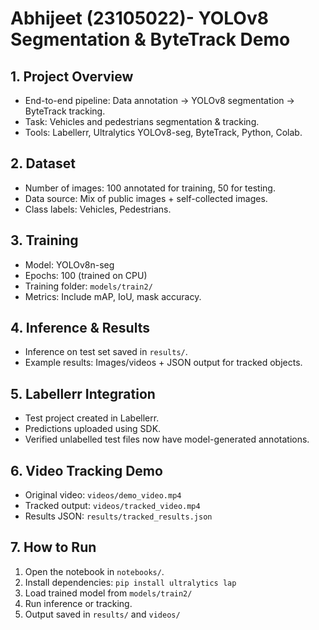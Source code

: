 # Abhijeet (23105022)- YOLOv8 Segmentation & ByteTrack Demo

## 1. Project Overview
- End-to-end pipeline: Data annotation → YOLOv8 segmentation → ByteTrack tracking.
- Task: Vehicles and pedestrians segmentation & tracking.
- Tools: Labellerr, Ultralytics YOLOv8-seg, ByteTrack, Python, Colab.

## 2. Dataset
- Number of images: 100 annotated for training, 50 for testing.
- Data source: Mix of public images + self-collected images.
- Class labels: Vehicles, Pedestrians.

## 3. Training
- Model: YOLOv8n-seg
- Epochs: 100 (trained on CPU)
- Training folder: `models/train2/`
- Metrics: Include mAP, IoU, mask accuracy.

## 4. Inference & Results
- Inference on test set saved in `results/`.
- Example results: Images/videos + JSON output for tracked objects.

## 5. Labellerr Integration
- Test project created in Labellerr.
- Predictions uploaded using SDK.
- Verified unlabelled test files now have model-generated annotations.

## 6. Video Tracking Demo
- Original video: `videos/demo_video.mp4`
- Tracked output: `videos/tracked_video.mp4`
- Results JSON: `results/tracked_results.json`

## 7. How to Run
1. Open the notebook in `notebooks/`.
2. Install dependencies: `pip install ultralytics lap`
3. Load trained model from `models/train2/`
4. Run inference or tracking.
5. Output saved in `results/` and `videos/`


